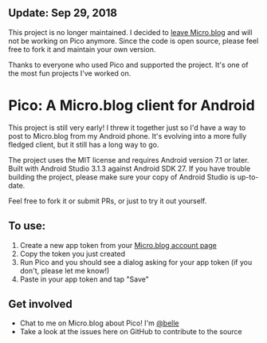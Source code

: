 ## Update: Sep 29, 2018

This project is no longer maintained. I decided to [leave Micro.blog](http://blog.bellebcooper.com/leaving-microblog.html) and will not be working on Pico anymore. Since the code is open source, please feel free to fork it and maintain your own version.

Thanks to everyone who used Pico and supported the project. It's one of the most fun projects I've worked on.

# Pico: A Micro.blog client for Android

This project is still very early! I threw it together just so I'd have a way to post to Micro.blog from my Android phone. It's evolving into a more fully fledged client, but it still has a long way to go.

The project uses the MIT license and requires Android version 7.1 or later. Built with Android Studio 3.1.3 against Android SDK 27. If you have trouble building the project, please make sure your copy of Android Studio is up-to-date.

Feel free to fork it or submit PRs, or just to try it out yourself.

## To use:

1. Create a new app token from your [Micro.blog account page](https://micro.blog/account)
2. Copy the token you just created
3. Run Pico and you should see a dialog asking for your app token (if you don't, please let me know!)
4. Paste in your app token and tap "Save"

## Get involved

- Chat to me on Micro.blog about Pico! I'm [@belle](http://micro.blog/belle)
- Take a look at the issues here on GitHub to contribute to the source

